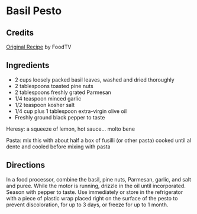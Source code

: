# Basil Pesto 

## Credits

[Original Recipe](http://www.foodtv.com/foodtv/recipe/0,6255,17123,FF.html "http://www.foodtv.com/foodtv/recipe/0,6255,17123,FF.html") by FoodTV

## Ingredients

- 2 cups loosely packed basil leaves, washed and dried thoroughly
- 2 tablespoons toasted pine nuts
- 2 tablespoons freshly grated Parmesan
- 1/4 teaspoon minced garlic
- 1/2 teaspoon kosher salt
- 1/4 cup plus 1 tablespoon extra-virgin olive oil
- Freshly ground black pepper to taste

Heresy: a squeeze of lemon, hot sauce... molto bene 

Pasta: mix this with about half a box of fusilli (or other pasta) cooked until al dente and cooled before mixing with pasta

## Directions

In a food processor, combine the basil, pine nuts, Parmesan, garlic, and salt and puree. While the motor is running, drizzle in the oil until incorporated. Season with pepper to taste. Use immediately or store in the refrigerator with a piece of plastic wrap placed right on the surface of the pesto to prevent discoloration, for up to 3 days, or freeze for up to 1 month.

